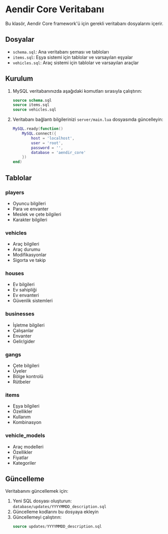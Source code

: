 # Aendir Core Veritabanı

Bu klasör, Aendir Core framework'ü için gerekli veritabanı dosyalarını içerir.

## Dosyalar

- `schema.sql`: Ana veritabanı şeması ve tabloları
- `items.sql`: Eşya sistemi için tablolar ve varsayılan eşyalar
- `vehicles.sql`: Araç sistemi için tablolar ve varsayılan araçlar

## Kurulum

1. MySQL veritabanınızda aşağıdaki komutları sırasıyla çalıştırın:
   ```sql
   source schema.sql
   source items.sql
   source vehicles.sql
   ```

2. Veritabanı bağlantı bilgilerinizi `server/main.lua` dosyasında güncelleyin:
   ```lua
   MySQL.ready(function()
       MySQL.connect({
           host = 'localhost',
           user = 'root',
           password = '',
           database = 'aendir_core'
       })
   end)
   ```

## Tablolar

### players
- Oyuncu bilgileri
- Para ve envanter
- Meslek ve çete bilgileri
- Karakter bilgileri

### vehicles
- Araç bilgileri
- Araç durumu
- Modifikasyonlar
- Sigorta ve takip

### houses
- Ev bilgileri
- Ev sahipliği
- Ev envanteri
- Güvenlik sistemleri

### businesses
- İşletme bilgileri
- Çalışanlar
- Envanter
- Gelir/gider

### gangs
- Çete bilgileri
- Üyeler
- Bölge kontrolü
- Rütbeler

### items
- Eşya bilgileri
- Özellikler
- Kullanım
- Kombinasyon

### vehicle_models
- Araç modelleri
- Özellikler
- Fiyatlar
- Kategoriler

## Güncelleme

Veritabanını güncellemek için:

1. Yeni SQL dosyası oluşturun: `database/updates/YYYYMMDD_description.sql`
2. Güncelleme kodlarını bu dosyaya ekleyin
3. Güncellemeyi çalıştırın:
   ```sql
   source updates/YYYYMMDD_description.sql
   ``` 